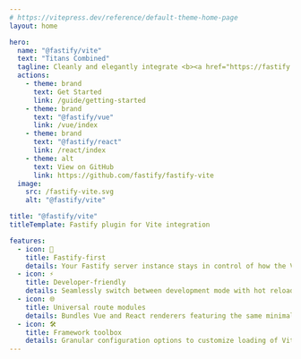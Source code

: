 ```yaml
---
# https://vitepress.dev/reference/default-theme-home-page
layout: home

hero:
  name: "@fastify/vite"
  text: "Titans Combined"
  tagline: Cleanly and elegantly integrate <b><a href="https://fastify.dev/" target="_blank">Fastify</a></b> and <b><a href="https://vitejs.dev/" target="_blank">Vite</a></b> to create a <b>minimal</b>, <b>low overhead</b>, <b>blazing fast™</b> setup for <b>full stack monoliths</b>.
  actions:
    - theme: brand
      text: Get Started
      link: /guide/getting-started
    - theme: brand
      text: "@fastify/vue"
      link: /vue/index
    - theme: brand
      text: "@fastify/react"
      link: /react/index
    - theme: alt
      text: View on GitHub
      link: https://github.com/fastify/fastify-vite
  image:
    src: /fastify-vite.svg
    alt: "@fastify/vite"

title: "@fastify/vite"
titleTemplate: Fastify plugin for Vite integration

features:
  - icon: 🐅
    title: Fastify-first
    details: Your Fastify server instance stays in control of how the Vite frontend is attached.
  - icon: ⚡
    title: Developer-friendly
    details: Seamlessly switch between development mode with hot reload and production mode shipping your static bundle.
  - icon: 🌐
    title: Universal route modules
    details: Bundles Vue and React renderers featuring the same minimal API providing essential Nuxt and Next-like features.
  - icon: 🛠
    title: Framework toolbox
    details: Granular configuration options to customize loading of Vite modules allow you to build your own framework.
---
```


<style>
:root {
  --vp-home-hero-name-color: transparent;
  --vp-home-hero-name-background: -webkit-linear-gradient(120deg, #bd34fe 30%, #41d1ff);

  --vp-home-hero-image-background-image: linear-gradient(-45deg, #000 100%, #000 100%);
  --vp-home-hero-image-filter: blur(44px);
}

@media (min-width: 640px) {
  :root {
    --vp-home-hero-image-filter: blur(56px);
  }
}

@media (min-width: 960px) {
  :root {
    --vp-home-hero-image-filter: blur(68px);
  }
}
</style>
